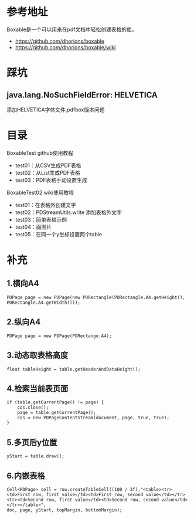 # 参考地址
Boxable是一个可以用来在pdf文档中轻松创建表格的库。
- https://github.com/dhorions/boxable
- https://github.com/dhorions/boxable/wiki

# 踩坑
## java.lang.NoSuchFieldError: HELVETICA
添加HELVETICA字体文件,pdfbox版本问题

# 目录
BoxableTest github使用教程
- test01：从CSV生成PDF表格
- test02：从List生成PDF表格
- test03：PDF表格手动设置生成

BoxableTest02 wiki使用教程
- test01：在表格外创建文字
- test02：PDStreamUtils.write 添加表格外文字
- test03：简单表格示例
- test04：画图片
- test05：在同一个y坐标设置两个table

# 补充
## 1.横向A4
```
PDPage page = new PDPage(new PDRectangle(PDRectangle.A4.getHeight(), PDRectangle.A4.getWidth()));
```

## 2.纵向A4
```
PDPage page = new PDPage(PDRectange.A4);
```

## 3.动态取表格高度
```
float tableHeight = table.getHeaderAndDataHeight();
```

## 4.检索当前表页面
```
if (table.getCurrentPage() != page) {
    cos.close();
    page = table.getCurrentPage();
    cos = new PDPageContentStream(document, page, true, true);
}
```

## 5.多页后y位置
```
yStart = table.draw();
```

## 6.内嵌表格
```
Cell<PDPage> cell = row.createTableCell((100 / 3f),"<table><tr><td>First row, first value</td><td>First row, second value</td></tr><tr><td>Second row, first value</td><td>Second row, second value</td></tr></table>",
doc, page, yStart, topMargin, bottomMargin);
```